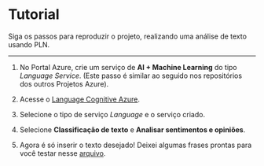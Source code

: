 # Tutorial

Siga os passos para reproduzir o projeto, realizando uma análise de texto usando PLN.

<hr/>

1. No Portal Azure, crie um serviço de **AI + Machine Learning** do tipo _Language Service_.
(Este passo é similar ao seguido nos repositórios dos outros Projetos Azure).

2. Acesse o [Language Cognitive Azure](https://language.cognitive.azure.com).

3. Selecione o tipo de serviço _Language_ e o serviço criado.

4. Selecione **Classificação de texto** e **Analisar sentimentos e opiniões**.

5. Agora é só inserir o texto desejado! Deixei algumas frases prontas para você testar nesse [arquivo](./inputs/text.txt).